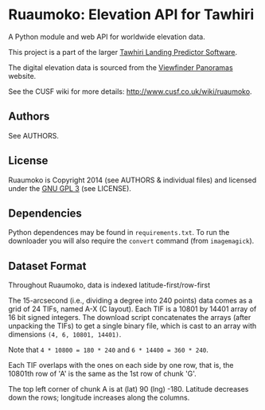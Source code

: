 # Ruaumoko: Elevation API for Tawhiri

A Python module and web API for worldwide elevation data.

This project is a part of the larger [Tawhiri Landing Predictor
Software](https://github.com/cuspaceflight/tawhiri).

The digital elevation data is sourced from the [Viewfinder
Panoramas](http://www.viewfinderpanoramas.org/dem3.html) website.

See the CUSF wiki for more details: http://www.cusf.co.uk/wiki/ruaumoko.

## Authors

See AUTHORS.

## License

Ruaumoko is Copyright 2014 (see AUTHORS & individual files) and licensed under
the [GNU GPL 3](http://gplv3.fsf.org/) (see LICENSE).

## Dependencies

Python dependences may be found in `requirements.txt`. To run the downloader
you will also require the `convert` command (from `imagemagick`).

## Dataset Format

Throughout Ruaumoko, data is indexed latitude-first/row-first

The 15-arcsecond (i.e., dividing a degree into 240 points) data comes as a
grid of 24 TIFs, named A-X (C layout).
Each TIF is a 10801 by 14401 array of 16 bit signed integers.
The download script concatenates the arrays (after unpacking the TIFs) to get
a single binary file, which is cast to an array with dimensions
`(4, 6, 10801, 14401)`.

Note that `4 * 10800 = 180 * 240` and `6 * 14400 = 360 * 240`.

Each TIF overlaps with the ones on each side by one row, that is, the 10801th
row of 'A' is the same as the 1st row of chunk 'G'.

The top left corner of chunk A is at (lat) 90 (lng) -180. Latitude decreases
down the rows; longitude increases along the columns.
